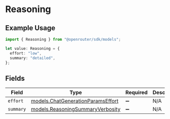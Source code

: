 # Reasoning

## Example Usage

```typescript
import { Reasoning } from "@openrouter/sdk/models";

let value: Reasoning = {
  effort: "low",
  summary: "detailed",
};
```

## Fields

| Field                                                                        | Type                                                                         | Required                                                                     | Description                                                                  |
| ---------------------------------------------------------------------------- | ---------------------------------------------------------------------------- | ---------------------------------------------------------------------------- | ---------------------------------------------------------------------------- |
| `effort`                                                                     | [models.ChatGenerationParamsEffort](../models/chatgenerationparamseffort.md) | :heavy_minus_sign:                                                           | N/A                                                                          |
| `summary`                                                                    | [models.ReasoningSummaryVerbosity](../models/reasoningsummaryverbosity.md)   | :heavy_minus_sign:                                                           | N/A                                                                          |